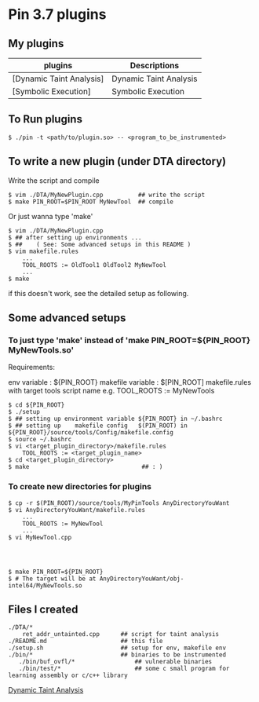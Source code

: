 # Pin 3.7 plugins

## My plugins 
| plugins                          | Descriptions                                                            |
|----------------------------------|-------------------------------------------------------------------------|
| [Dynamic Taint Analysis]         | Dynamic Taint Analysis                                                  |
| [Symbolic Execution]             | Symbolic Execution                                                      |

## To Run plugins

```
$ ./pin -t <path/to/plugin.so> -- <program_to_be_instrumented>
```

## To write a new plugin (under DTA directory)

Write the script and compile

```
$ vim ./DTA/MyNewPlugin.cpp          ## write the script
$ make PIN_ROOT=$PIN_ROOT MyNewTool  ## compile
```
Or just wanna type 'make'

```
$ vim ./DTA/MyNewPlugin.cpp
$ ## after setting up environments ...
$ ##    ( See: Some advanced setups in this README )
$ vim makefile.rules
    ...
    TOOL_ROOTS := OldTool1 OldTool2 MyNewTool
    ...
$ make 

```
if this doesn't work, see the detailed setup as following.

## Some advanced setups

### To just type 'make' instead of 'make PIN_ROOT=${PIN_ROOT} MyNewTools.so'

Requirements:

env variable       : ${PIN_ROOT}
makefile variable  : $[PIN_ROOT]
makefile.rules with target tools script name
e.g.
    TOOL_ROOTS := MyNewTools

```
$ cd ${PIN_ROOT}
$ ./setup
$ ## setting up environment variable ${PIN_ROOT} in ~/.bashrc
$ ## setting up    makefile config   $(PIN_ROOT) in ${PIN_ROOT}/source/tools/Config/makefile.config
$ source ~/.bashrc
$ vi <target_plugin_directory>/makefile.rules
    TOOL_ROOTS := <target_plugin_name>
$ cd <target_plugin_directory>
$ make                                ## : )
```

### To create new directories for plugins

```
$ cp -r $(PIN_ROOT)/source/tools/MyPinTools AnyDirectoryYouWant
$ vi AnyDirectoryYouWant/makefile.rules
    ...
    TOOL_ROOTS := MyNewTool
    ...
$ vi MyNewTool.cpp




$ make PIN_ROOT=${PIN_ROOT} 
$ # The target will be at AnyDirectoryYouWant/obj-intel64/MyNewTools.so

```


## Files I created

```
./DTA/*
    ret_addr_untainted.cpp      ## script for taint analysis
./README.md                     ## this file
./setup.sh                      ## setup for env, makefile env
./bin/*                         ## binaries to be instrumented
   ./bin/buf_ovfl/*                 ## vulnerable binaries
   ./bin/test/*                     ## some c small program for learning assembly or c/c++ library

```

[Dynamic Taint Analysis](/DTA)


